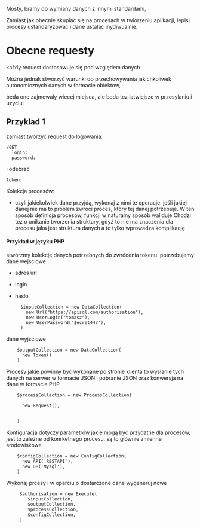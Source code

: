 Mosty, bramy do wymiany danych z innymi standardami, 

Zamiast jak obecnie skupiać się na procesach w twiorzeniu aplikacji, 
lepisj procesy ustandaryzowac i dane ustalać inydiwualnie.


# Obecne requesty

każdy request dostosowuje się pod względem danych

Można jednak stworzyć warunki do przechowywania jakichkoliwek autonomicznych danych w formacie obiektow,

beda one zajmowaly wiecej miejsca, ale beda tez latwiejsze w przesylaniu i uzyciu:



## Przyklad 1
zamiast tworzyć request do logowania:

    /GET
      login:
      password:

i odebrać 

    token: 


Kolekcja procesów:

- czyli jakiekolwiek dane przyjdą, wykonaj z nimi te operacje:
jeśli jakiej danej nie ma to problem zwróci proces, który tej danej potrzebuje.
W ten sposób definicja procesów, funkcji w naturalny sposób waliduje
Chodzi też o unikanie tworzenia struktury, gdyż to nie ma znaczenia dla procesu jaka jest struktura danych
a to tylko wprowadza komplikację


#### Przykład w języku PHP

stwórzmy kolekcję danych potrzebnych do zwrócenia tokenu:
potrzebujemy dane wejściowe

+ adres url
+ login
+ hasło



        $inputCollection = new DataCollection(
          new Url("https://apisql.com/authorisation"),
          new UserLogin("tomasz"),
          new UserPassword("$ecret447"),
        )
        
dane wyjściowe        

        $outputCollection = new DataCollection(
          new Token()
        )        

Procesy jakie powinny być wykonane po stronie klienta to wysłanie tych danych na serwer w formacie JSON i pobranie JSON oraz konwersja na dane w formacie PHP

        $processCollection = new ProcessCollection(
          
          new Request(),


        )

Konfiguracja dotyczy parametrów jakie mogą być przydatne dla procesów, jest to zależne od konrketnego procesu,
są to głównie zmienne środowiskowe

        $configCollection = new ConfigCollection(
          new API('RESTAPI'),
          new DB('Mysql'),          
        )

Wykonaj prcesy i w oparciu o dostarczone dane wygeneruj nowe

         $authorisation = new Execute(
            $inputCollection,
            $outputCollection,
            $processCollection,
            $configCollection,           
         )

